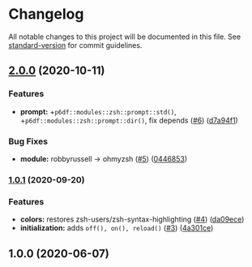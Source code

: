 # Changelog

All notable changes to this project will be documented in this file. See [standard-version](https://github.com/conventional-changelog/standard-version) for commit guidelines.

## [2.0.0](https://github.com/p6m7g8/p6df-zsh/compare/v1.0.1...v2.0.0) (2020-10-11)


### Features

* **prompt:** +`p6df::modules::zsh::prompt::std()`, +`p6df::modules::zsh::prompt::dir()`, fix depends ([#6](https://github.com/p6m7g8/p6df-zsh/issues/6)) ([d7a94f1](https://github.com/p6m7g8/p6df-zsh/commit/d7a94f11fd67edccef00e90cf897c8a8a2738a9e))


### Bug Fixes

* **module:** robbyrussell -> ohmyzsh ([#5](https://github.com/p6m7g8/p6df-zsh/issues/5)) ([0446853](https://github.com/p6m7g8/p6df-zsh/commit/0446853366bb6b5bc95d2df8fa6de29145f76ef0))

### [1.0.1](https://github.com/p6m7g8/p6df-zsh/compare/v1.0.0...v1.0.1) (2020-09-20)


### Features

* **colors:** restores zsh-users/zsh-syntax-highlighting ([#4](https://github.com/p6m7g8/p6df-zsh/issues/4)) ([da09ece](https://github.com/p6m7g8/p6df-zsh/commit/da09ece120e017618ac93cf59f85ef296399551c))
* **initialization:** adds `off(), on(), reload()` ([#3](https://github.com/p6m7g8/p6df-zsh/issues/3)) ([4a301ce](https://github.com/p6m7g8/p6df-zsh/commit/4a301cef2aeddf52c1a8beafc601b8e540107d84))

## 1.0.0 (2020-06-07)
